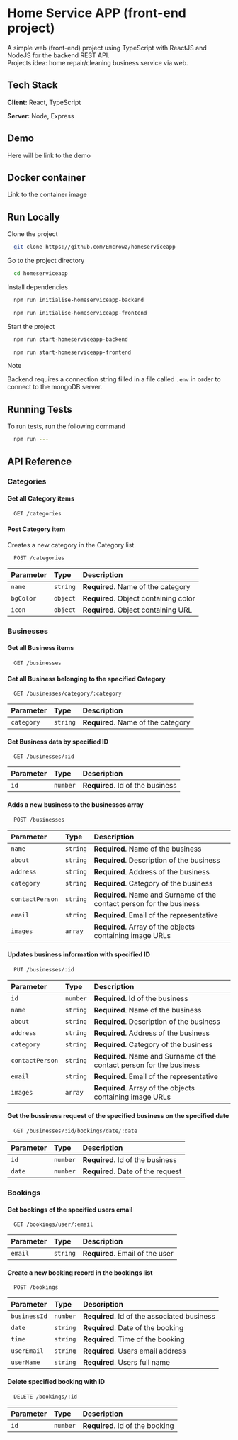 # Home Service APP (front-end project)

A simple web (front-end) project using TypeScript with ReactJS and NodeJS for the backend REST API.  
Projects idea: home repair/cleaning business service via web.

## Tech Stack

**Client:** React, TypeScript

**Server:** Node, Express

## Demo

Here will be link to the demo

## Docker container

Link to the container image

## Run Locally

Clone the project

```bash
  git clone https://github.com/Emcrowz/homeserviceapp
```

Go to the project directory

```bash
  cd homeserviceapp
```

Install dependencies

```bash
  npm run initialise-homeserviceapp-backend
```

```bash
  npm run initialise-homeserviceapp-frontend
```

Start the project

```bash
  npm run start-homeserviceapp-backend
```

```bash
  npm run start-homeserviceapp-frontend
```

> [!NOTE]
> Backend requires a connection string filled in a file called `.env` in order to connect to the mongoDB server.

## Running Tests

To run tests, run the following command

```bash
  npm run ---
```

## API Reference

### Categories

#### Get all Category items

```http
  GET /categories
```

#### Post Category item

Creates a new category in the Category list.

```http
  POST /categories
```

| Parameter | Type     | Description                           |
| :-------- | :------- | :------------------------------------ |
| `name`    | `string` | **Required**. Name of the category    |
| `bgColor` | `object` | **Required**. Object containing color |
| `icon`    | `object` | **Required**. Object containing URL   |

### Businesses

#### Get all Business items

```http
  GET /businesses
```

#### Get all Business belonging to the specified Category

```http
  GET /businesses/category/:category
```

| Parameter  | Type     | Description                        |
| :--------- | :------- | :--------------------------------- |
| `category` | `string` | **Required**. Name of the category |

#### Get Business data by specified ID

```http
  GET /businesses/:id
```

| Parameter | Type     | Description                      |
| :-------- | :------- | :------------------------------- |
| `id`      | `number` | **Required**. Id of the business |

#### Adds a new business to the businesses array

```http
  POST /businesses
```

| Parameter       | Type     | Description                                                           |
| :-------------- | :------- | :-------------------------------------------------------------------- |
| `name`          | `string` | **Required**. Name of the business                                    |
| `about`         | `string` | **Required**. Description of the business                             |
| `address`       | `string` | **Required**. Address of the business                                 |
| `category`      | `string` | **Required**. Category of the business                                |
| `contactPerson` | `string` | **Required**. Name and Surname of the contact person for the business |
| `email`         | `string` | **Required**. Email of the representative                             |
| `images`        | `array`  | **Required**. Array of the objects containing image URLs              |

#### Updates business information with specified ID

```http
  PUT /businesses/:id
```

| Parameter       | Type     | Description                                                           |
| :-------------- | :------- | :-------------------------------------------------------------------- |
| `id`            | `number` | **Required**. Id of the business                                      |
| `name`          | `string` | **Required**. Name of the business                                    |
| `about`         | `string` | **Required**. Description of the business                             |
| `address`       | `string` | **Required**. Address of the business                                 |
| `category`      | `string` | **Required**. Category of the business                                |
| `contactPerson` | `string` | **Required**. Name and Surname of the contact person for the business |
| `email`         | `string` | **Required**. Email of the representative                             |
| `images`        | `array`  | **Required**. Array of the objects containing image URLs              |

#### Get the bussiness request of the specified business on the specified date

```http
  GET /businesses/:id/bookings/date/:date
```

| Parameter | Type     | Description                       |
| :-------- | :------- | :-------------------------------- |
| `id`      | `number` | **Required**. Id of the business  |
| `date`    | `number` | **Required**. Date of the request |

### Bookings

#### Get bookings of the specified users email

```http
  GET /bookings/user/:email
```

| Parameter | Type     | Description                     |
| :-------- | :------- | :------------------------------ |
| `email`   | `string` | **Required**. Email of the user |

#### Create a new booking record in the bookings list

```http
  POST /bookings
```

| Parameter    | Type     | Description                                 |
| :----------- | :------- | :------------------------------------------ |
| `businessId` | `number` | **Required**. Id of the associated business |
| `date`       | `string` | **Required**. Date of the booking           |
| `time`       | `string` | **Required**. Time of the booking           |
| `userEmail`  | `string` | **Required**. Users email address           |
| `userName`   | `string` | **Required**. Users full name               |

#### Delete specified booking with ID

```http
  DELETE /bookings/:id
```

| Parameter | Type     | Description                     |
| :-------- | :------- | :------------------------------ |
| `id`      | `number` | **Required**. Id of the booking |
